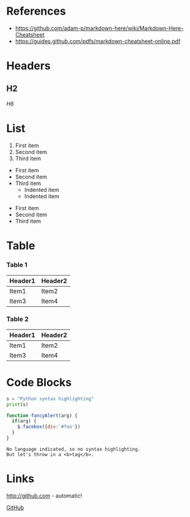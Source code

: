 
# References
- https://github.com/adam-p/markdown-here/wiki/Markdown-Here-Cheatsheet
- https://guides.github.com/pdfs/markdown-cheatsheet-online.pdf

# Headers

## H2
###### H6

# List

1. First item
2. Second item
3. Third item

- First item
- Second item
- Third item
    - Indented item
    - Indented item

* First item
* Second item
* Third item

# Table

### Table 1
| Header1 | Header2 |
| --- | --- |
| Item1 | Item2 |
| Item3 | Item4 |

### Table 2
 Header1 | Header2 
 --- | --- 
 Item1 | Item2 
 Item3 | Item4 

# Code Blocks

```python
s = "Python syntax highlighting"
print(s)
```

```javascript
function fancyAlert(arg) {
  if(arg) {
    $.facebox({div:'#foo'})
  }
}
```

```
No language indicated, so no syntax highlighting. 
But let's throw in a <b>tag</b>.
```

# Links

http://github.com - automatic!

[GitHub](http://github.com)
